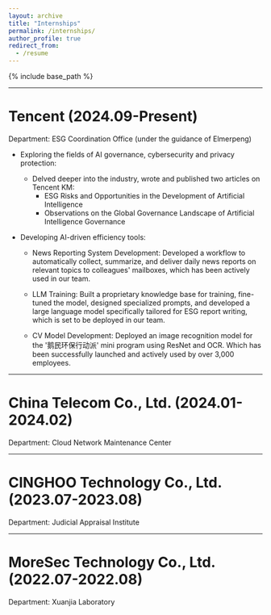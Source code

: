 ```yaml
---
layout: archive
title: "Internships"
permalink: /internships/
author_profile: true
redirect_from:
  - /resume
---
```


{% include base_path %}

---
Tencent (2024.09-Present)
======

Department: ESG Coordination Office (under the guidance of Elmerpeng)

* Exploring the fields of AI governance, cybersecurity and privacy protection:
  * Delved deeper into the industry, wrote and published two articles on Tencent KM:
    * ESG Risks and Opportunities in the Development of Artificial Intelligence
    * Observations on the Global Governance Landscape of Artificial Intelligence Governance

* Developing AI-driven efficiency tools:
  * News Reporting System Development: Developed a workflow to automatically collect, summarize, and deliver daily news reports on relevant topics to colleagues' mailboxes, which has been actively used in our team.

  * LLM Training: Built a proprietary knowledge base for training, fine-tuned the model, designed specialized prompts, and developed a large language model specifically tailored for ESG report writing, which is set to be deployed in our team.
  * CV Model Development: Deployed an image recognition model for the '鹅民环保行动派' mini program using ResNet and OCR. Which has been successfully launched and actively used by over 3,000 employees.

---
China Telecom Co., Ltd. (2024.01-2024.02)
======

Department: Cloud Network Maintenance Center

---
CINGHOO Technology Co., Ltd. (2023.07-2023.08)
======

Department: Judicial Appraisal Institute

---
MoreSec Technology Co., Ltd. (2022.07-2022.08)
======

Department: Xuanjia Laboratory
